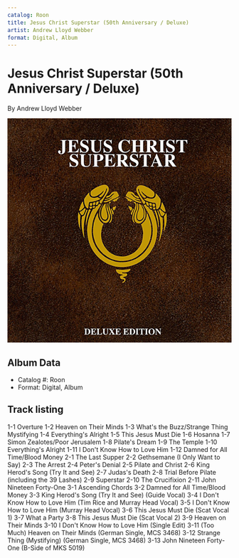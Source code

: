 ```yaml
---
catalog: Roon
title: Jesus Christ Superstar (50th Anniversary / Deluxe)
artist: Andrew Lloyd Webber
format: Digital, Album
---
```


# Jesus Christ Superstar (50th Anniversary / Deluxe)

By Andrew Lloyd Webber

![](../../assets/albumcovers/Andrew_Lloyd_Webber-Jesus_Christ_Superstar_50th_Anniversary_-_Deluxe.png)

## Album Data

- Catalog #: Roon
- Format: Digital, Album


## Track listing


1-1 Overture
1-2 Heaven on Their Minds
1-3 What's the Buzz/Strange Thing Mystifying
1-4 Everything's Alright
1-5 This Jesus Must Die
1-6 Hosanna
1-7 Simon Zealotes/Poor Jerusalem
1-8 Pilate's Dream
1-9 The Temple
1-10 Everything's Alright
1-11 I Don't Know How to Love Him
1-12 Damned for All Time/Blood Money
2-1 The Last Supper
2-2 Gethsemane (I Only Want to Say)
2-3 The Arrest
2-4 Peter's Denial
2-5 Pilate and Christ
2-6 King Herod's Song (Try It and See)
2-7 Judas's Death
2-8 Trial Before Pilate (including the 39 Lashes)
2-9 Superstar
2-10 The Crucifixion
2-11 John Nineteen Forty-One
3-1 Ascending Chords
3-2 Damned for All Time/Blood Money
3-3 King Herod's Song (Try It and See) (Guide Vocal)
3-4 I Don't Know How to Love Him (Tim Rice and Murray Head Vocal)
3-5 I Don't Know How to Love Him (Murray Head Vocal)
3-6 This Jesus Must Die (Scat Vocal 1)
3-7 What a Party
3-8 This Jesus Must Die (Scat Vocal 2)
3-9 Heaven on Their Minds
3-10 I Don't Know How to Love Him (Single Edit)
3-11 (Too Much) Heaven on Their Minds (German Single, MCS 3468)
3-12 Strange Thing (Mystifying) (German Single, MCS 3468)
3-13 John Nineteen Forty-One (B-Side of MKS 5019)

